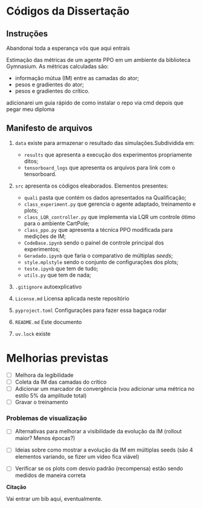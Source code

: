 # Códigos da Dissertação

## Instruções

Abandonai toda a esperança vós que aqui entrais

Estimação das métricas de um agente PPO em um ambiente da biblioteca Gymnasium.
As métricas calculadas são:
- informação mútua (IM) entre as camadas do ator;
- pesos e gradientes do ator;
- pesos e gradientes do crítico.

adicionarei um guia rápido de como instalar o repo via cmd depois que pegar meu diploma

## Manifesto de arquivos

1. `data`
existe para armazenar o resultado das simulações.Subdividida em:
    - `results`
    que apresenta a execução dos experimentos propriamente ditos;
    - `tensorboard_logs`
    que apresenta os arquivos para link com o tensorboard.
    
2. `src` 
apresenta os códigos eleaborados. Elementos presentes:
    - `quali` 
    pasta que contém os dados apresentados na Qualificação;
    - `class_experiment.py`
    que gerencia o agente adaptado, treinamento e plots;
    - `class_LQR_controller.py`
    que implementa via LQR um controle ótimo para o ambiente CartPole;
    - `class_ppo.py`
    que apresenta a técnica PPO modificada para medições de IM;
    - `CodeBase.ipynb`
    sendo o painel de controle principal dos experimentos;
    - `Geradado.ipynb`
    que faria o comparativo de múltiplas _seeds_;
    - `style.mplstyle`
    sendo o conjunto de configurações dos plots;
    - `teste.ipynb`
    que tem de tudo;
    - `utils.py`
    que tem de nada;

3. `.gitignore` 
autoexplicativo

4. `License.md` 
Licensa aplicada neste repositório

5. `pyproject.toml`
Configurações para fazer essa bagaça rodar

6. `README.md`
Este documento

7. `uv.lock`
existe

## 



# Melhorias previstas

- [ ] Melhora da legibilidade
- [ ] Coleta da IM das camadas do crítico
- [ ] Adicionar um marcador de convergência (vou adicionar uma métrica no estilo 5% da amplitude total)
- [ ] Gravar o treinamento

### Problemas de visualização
- [ ] Alternativas para melhorar a visibilidade da evolução da IM (rollout maior? Menos épocas?)
- [ ] Ideias sobre como mostrar a evolução da IM em múltiplas seeds (são 4 elementos variando, se fizer um vídeo fica viável)
- [ ] Verificar se os plots com desvio padrão (recompensa) estão sendo medidos de maneira correta


**Citação**

Vai entrar um bib aqui, eventualmente.